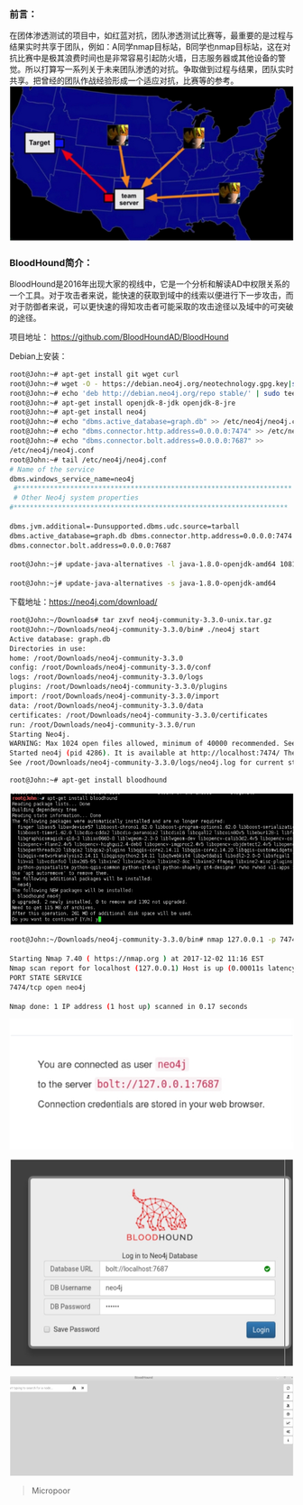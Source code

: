 ### 前言：
在团体渗透测试的项目中，如红蓝对抗，团队渗透测试比赛等，最重要的是过程与结果实时共享于团队，例如：A同学nmap目标站，B同学也nmap目标站，这在对抗比赛中是极其浪费时间也是非常容易引起防火墙，日志服务器或其他设备的警觉。所以打算写一系列关于未来团队渗透的对抗。争取做到过程与结果，团队实时共享。把曾经的团队作战经验形成一个适应对抗，比赛等的参考。
![](media/ba3b2df4a82d3ccbabaf29028ef6732e.jpg)

### BloodHound简介：

BloodHound是2016年出现大家的视线中，它是一个分析和解读AD中权限关系的一个工具。对于攻击者来说，能快速的获取到域中的线索以便进行下一步攻击，而对于防御者来说，可以更快速的得知攻击者可能采取的攻击途径以及域中的可突破的途径。

项目地址：
https://github.com/BloodHoundAD/BloodHound

Debian上安装：
```bash
root@John:~# apt-get install git wget curl
root@John:~# wget -O - https://debian.neo4j.org/neotechnology.gpg.key|sudo apt-key add
root@John:~# echo 'deb http://debian.neo4j.org/repo stable/' | sudo tee /etc/apt/sources.list.d/neo4j.list
root@John:~# apt-get install openjdk-8-jdk openjdk-8-jre 
root@John:~# apt-get install neo4j
root@John:~# echo "dbms.active_database=graph.db" >> /etc/neo4j/neo4j.conf 
root@John:~# echo "dbms.connector.http.address=0.0.0.0:7474" >> /etc/neo4j/neo4j.conf
root@John:~# echo "dbms.connector.bolt.address=0.0.0.0:7687" >>
/etc/neo4j/neo4j.conf
root@John:~# tail /etc/neo4j/neo4j.conf 
# Name of the service
dbms.windows_service_name=neo4j
 #********************************************************************
 # Other Neo4j system properties
#********************************************************************

dbms.jvm.additional=-Dunsupported.dbms.udc.source=tarball
dbms.active_database=graph.db dbms.connector.http.address=0.0.0.0:7474
dbms.connector.bolt.address=0.0.0.0:7687

root@John:~j# update-java-alternatives -l java-1.8.0-openjdk-amd64 1081 /usr/lib/jvm/java-1.8.0-openjdk-amd64

root@John:~j# update-java-alternatives -s java-1.8.0-openjdk-amd64
```

下载地址：https://neo4j.com/download/  

```bash
root@John:~/Downloads# tar zxvf neo4j-community-3.3.0-unix.tar.gz
root@John:~/Downloads/neo4j-community-3.3.0/bin# ./neo4j start 
Active database: graph.db
Directories in use:
home: /root/Downloads/neo4j-community-3.3.0
config: /root/Downloads/neo4j-community-3.3.0/conf
logs: /root/Downloads/neo4j-community-3.3.0/logs
plugins: /root/Downloads/neo4j-community-3.3.0/plugins
import: /root/Downloads/neo4j-community-3.3.0/import
data: /root/Downloads/neo4j-community-3.3.0/data
certificates: /root/Downloads/neo4j-community-3.3.0/certificates
run: /root/Downloads/neo4j-community-3.3.0/run
Starting Neo4j.
WARNING: Max 1024 open files allowed, minimum of 40000 recommended. See the Neo4j manual.
Started neo4j (pid 4286). It is available at http://localhost:7474/ There may be a short delay until the server is ready.
See /root/Downloads/neo4j-community-3.3.0/logs/neo4j.log for current status.
```  

```bash
root@John:~# apt-get install bloodhound
```  
![](media/86866588d4eca317b3ffcebe92ea3531.jpg)  

```bash
root@John:~/Downloads/neo4j-community-3.3.0/bin# nmap 127.0.0.1 -p 7474

Starting Nmap 7.40 ( https://nmap.org ) at 2017-12-02 11:16 EST
Nmap scan report for localhost (127.0.0.1) Host is up (0.00011s latency).
PORT STATE SERVICE
7474/tcp open neo4j

Nmap done: 1 IP address (1 host up) scanned in 0.17 seconds
```
![](media/061107fe4ab9befe290c2a05bb8f8113.jpg)

![](media/1e17b267ffcbe85dad02b0d6b3850ffe.jpg)

![](media/c6c893ce07c3ee585fdcd8cd27083fdc.jpg)

>   Micropoor
